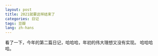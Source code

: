 ```yaml
---
layout: post
title: 2021就要这样结束了
categories: 日记
tags: 豆瓣
lang: zh-hans
---
```

看了一下，今年的第二篇日记，哈哈哈，年初的伟大理想又没有实现。
哈哈哈哈。